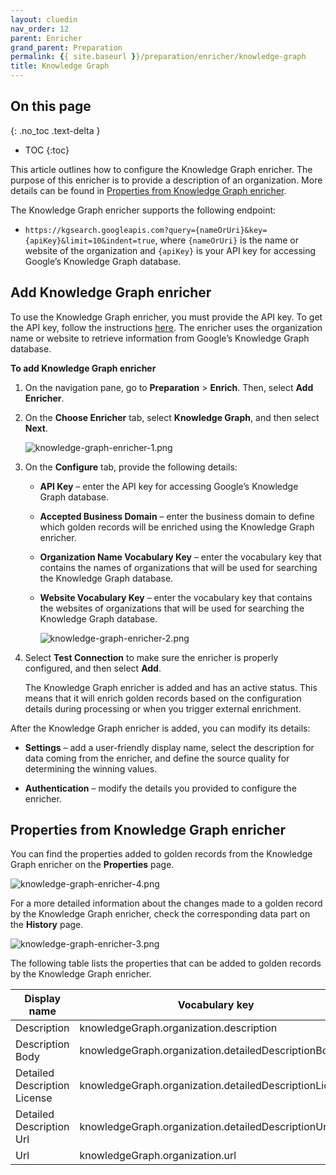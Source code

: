 ```yaml
---
layout: cluedin
nav_order: 12
parent: Enricher
grand_parent: Preparation
permalink: {{ site.baseurl }}/preparation/enricher/knowledge-graph
title: Knowledge Graph
---
```

## On this page
{: .no_toc .text-delta }
- TOC
{:toc}

This article outlines how to configure the Knowledge Graph enricher. The purpose of this enricher is to provide a description of an organization. More details can be found in [Properties from Knowledge Graph enricher](#properties-from-knowledge-graph-enricher).

The Knowledge Graph enricher supports the following endpoint:

- `https://kgsearch.googleapis.com?query={nameOrUri}&key={apiKey}&limit=10&indent=true`, where `{nameOrUri}` is the name or website of the organization and `{apiKey}` is your API key for accessing Google’s Knowledge Graph database.

## Add Knowledge Graph enricher

To use the Knowledge Graph enricher, you must provide the API key. To get the API key, follow the instructions [here](https://cloud.google.com/docs/authentication/api-keys#create). The enricher uses the organization name or website to retrieve information from Google’s Knowledge Graph database.

**To add Knowledge Graph enricher**

1. On the navigation pane, go to **Preparation** > **Enrich**. Then, select **Add Enricher**.

1. On the **Choose Enricher** tab, select **Knowledge Graph**, and then select **Next**.

    ![knowledge-graph-enricher-1.png](../../assets/images/preparation/enricher/knowledge-graph-enricher-1.png)

1. On the **Configure** tab, provide the following details:

    - **API Key** – enter the API key for accessing Google’s Knowledge Graph database.

    - **Accepted Business Domain** – enter the business domain to define which golden records will be enriched using the Knowledge Graph enricher.

    - **Organization Name Vocabulary Key** – enter the vocabulary key that contains the names of organizations that will be used for searching the Knowledge Graph database.

    - **Website Vocabulary Key** – enter the vocabulary key that contains the websites of organizations that will be used for searching the Knowledge Graph database.

        ![knowledge-graph-enricher-2.png](../../assets/images/preparation/enricher/knowledge-graph-enricher-2.png)

1. Select **Test Connection** to make sure the enricher is properly configured, and then select **Add**.

    The Knowledge Graph enricher is added and has an active status. This means that it will enrich golden records based on the configuration details during processing or when you trigger external enrichment.

After the Knowledge Graph enricher is added, you can modify its details:

- **Settings** – add a user-friendly display name, select the description for data coming from the enricher, and define the source quality for determining the winning values.

- **Authentication** – modify the details you provided to configure the enricher.

## Properties from Knowledge Graph enricher

You can find the properties added to golden records from the Knowledge Graph enricher on the **Properties** page.

![knowledge-graph-enricher-4.png](../../assets/images/preparation/enricher/knowledge-graph-enricher-4.png)

For a more detailed information about the changes made to a golden record by the Knowledge Graph enricher, check the corresponding data part on the **History** page.

![knowledge-graph-enricher-3.png](../../assets/images/preparation/enricher/knowledge-graph-enricher-5.png)

The following table lists the properties that can be added to golden records by the Knowledge Graph enricher.

| Display name | Vocabulary key |
|--|--|
| Description | knowledgeGraph.organization.description |
| Description Body | knowledgeGraph.organization.detailedDescriptionBody |
| Detailed Description License | knowledgeGraph.organization.detailedDescriptionLicense |
| Detailed Description Url | knowledgeGraph.organization.detailedDescriptionUrl |
| Url | knowledgeGraph.organization.url |